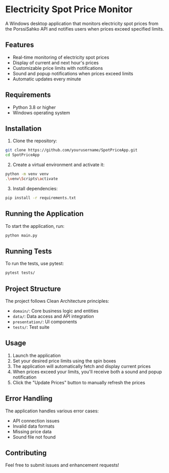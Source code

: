 # Electricity Spot Price Monitor

A Windows desktop application that monitors electricity spot prices from the PorssiSahko API and notifies users when prices exceed specified limits.

## Features

- Real-time monitoring of electricity spot prices
- Display of current and next hour's prices
- Customizable price limits with notifications
- Sound and popup notifications when prices exceed limits
- Automatic updates every minute

## Requirements

- Python 3.8 or higher
- Windows operating system

## Installation

1. Clone the repository:
```bash
git clone https://github.com/yourusername/SpotPriceApp.git
cd SpotPriceApp
```

2. Create a virtual environment and activate it:
```bash
python -m venv venv
.\venv\Scripts\activate
```

3. Install dependencies:
```bash
pip install -r requirements.txt
```

## Running the Application

To start the application, run:
```bash
python main.py
```

## Running Tests

To run the tests, use pytest:
```bash
pytest tests/
```

## Project Structure

The project follows Clean Architecture principles:

- `domain/`: Core business logic and entities
- `data/`: Data access and API integration
- `presentation/`: UI components
- `tests/`: Test suite

## Usage

1. Launch the application
2. Set your desired price limits using the spin boxes
3. The application will automatically fetch and display current prices
4. When prices exceed your limits, you'll receive both a sound and popup notification
5. Click the "Update Prices" button to manually refresh the prices

## Error Handling

The application handles various error cases:
- API connection issues
- Invalid data formats
- Missing price data
- Sound file not found

## Contributing

Feel free to submit issues and enhancement requests! 